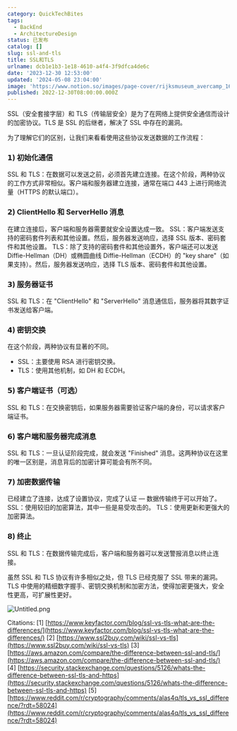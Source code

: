 ```yaml
---
category: QuickTechBites
tags:
  - BackEnd
  - ArchitectureDesign
status: 已发布
catalog: []
slug: ssl-and-tls
title: SSL和TLS
urlname: dcb1e1b3-1e18-4610-a4f4-3f9dfca4de6c
date: '2023-12-30 12:53:00'
updated: '2024-05-08 23:04:00'
image: 'https://www.notion.so/images/page-cover/rijksmuseum_avercamp_1620.jpg'
published: 2022-12-30T08:00:00.000Z
---
```


SSL（安全套接字层）和 TLS（传输层安全）是为了在网络上提供安全通信而设计的加密协议。TLS 是 SSL 的后继者，解决了 SSL 中存在的漏洞。


为了理解它们的区别，让我们来看看使用这些协议发送数据的工作流程：


### 𝟭) 初始化通信


SSL 和 TLS：在数据可以发送之前，必须首先建立连接。在这个阶段，两种协议的工作方式非常相似。客户端和服务器建立连接，通常在端口 443 上进行网络流量（HTTPS 的默认端口）。


### 𝟮) ClientHello 和 ServerHello 消息


在建立连接后，客户端和服务器需要就安全设置达成一致。
SSL：客户端发送支持的密码套件列表和其他设置。然后，服务器发送响应，选择 SSL 版本、密码套件和其他设置。
TLS：除了支持的密码套件和其他设置外，客户端还可以发送 Diffie-Hellman（DH）或椭圆曲线 Diffie-Hellman（ECDH）的 "key share"（如果支持）。然后，服务器发送响应，选择 TLS 版本、密码套件和其他设置。


### 𝟯) 服务器证书


SSL 和 TLS：在 "ClientHello" 和 "ServerHello" 消息通信后，服务器将其数字证书发送给客户端。


### 𝟰) 密钥交换


在这个阶段，两种协议有显著的不同。
- SSL：主要使用 RSA 进行密钥交换。
- TLS：使用其他机制，如 DH 和 ECDH。


### 𝟱) 客户端证书（可选）


SSL 和 TLS：在交换密钥后，如果服务器需要验证客户端的身份，可以请求客户端证书。


### 𝟲) 客户端和服务器完成消息


SSL 和 TLS：一旦认证阶段完成，就会发送 "Finished" 消息。这两种协议在这里的唯一区别是，消息背后的加密计算可能会有所不同。


### 𝟳) 加密数据传输


已经建立了连接，达成了设置协议，完成了认证 — 数据传输终于可以开始了。
SSL：使用较旧的加密算法，其中一些是易受攻击的。
TLS：使用更新和更强大的加密算法。


### 𝟴) 终止


SSL 和 TLS：在数据传输完成后，客户端和服务器可以发送警报消息以终止连接。


虽然 SSL 和 TLS 协议有许多相似之处，但 TLS 已经克服了 SSL 带来的漏洞。TLS 中使用的精细数字握手、密钥交换机制和加密方法，使得加密更强大，安全性更高，可扩展性更好。


![Untitled.png](https://prod-files-secure.s3.us-west-2.amazonaws.com/5d24fe63-e567-4804-86f9-9fdc62e13082/8ff987c5-7f31-4b50-83f5-c69ee7578c4a/Untitled.png?X-Amz-Algorithm=AWS4-HMAC-SHA256&X-Amz-Content-Sha256=UNSIGNED-PAYLOAD&X-Amz-Credential=ASIAZI2LB466TIBSKRBN%2F20250213%2Fus-west-2%2Fs3%2Faws4_request&X-Amz-Date=20250213T053645Z&X-Amz-Expires=3600&X-Amz-Security-Token=IQoJb3JpZ2luX2VjEOL%2F%2F%2F%2F%2F%2F%2F%2F%2F%2FwEaCXVzLXdlc3QtMiJIMEYCIQCbE2P48bm0q60vSV76vUykoRXNTHjTcsQLcniCoYYhpQIhAIgGJ9bzlHH48kKcWguQ2LsR1tAj6q538XU74Z3IfuIgKogECPv%2F%2F%2F%2F%2F%2F%2F%2F%2F%2FwEQABoMNjM3NDIzMTgzODA1IgxcY5bx0Dj95sPhYvoq3AMvVVkXhPwVAJO7kkt7cAv8rCImsvoTpYr1SWRGO4luasHrj6FpxS3V16lUys%2FNOLTZKa4nmuYgOGoTlLrMapA01vN2%2F2vJDVBNkBpMNwOdSLXiyjpu8Hr293%2B%2Fvz02s%2F1uJTyrT0QR4279fiaphObB7LJeGOH1fqrmt5WxmfBCq%2FwwnHOl09e1BuvDK%2FeAl2dQOG0deB5rmKmJhbOmhJ%2FN7SveF87CGaA7FV4ZpHvhXz%2FogEUz3Qdz%2FYD2%2FOWvQogqV%2FIvaPEl6JVpi6gYIrpsk7LAK3tDMU%2BMT5ZAJC0GPnc%2BcHatdLV02knwRedOuXV7YLmJQKYYKjswvYtxAXFiaTYMHW7fqTvXWAuC56TvL%2B0MI9YzeIdyzXqZzEWtZ2%2FGev%2FvDjcDFUJnuzsmS8XNyR373F2CTIaSo6ifFxiYNxWz0svtfQj8RAbtPLP2STyC8r%2Fwi32rIfoOkrWLSvyp7OOnWRPPNx1FoU6u9%2FMN5pDJyK7mglmuDUeDU2pJuZCXnFlWCD6e0HcpElqSKeHYgBp%2BeIaBhaB15r0LDGCX0I5arkfbNH1iBEKo7IrRqgDbVeeBFXyWLCl2Aqv37Ty0deVEJNpGfg%2BcGAV5TkkAYQpR%2FG1BjlqIUuRBCzDLl7W9BjqkAdMWmlAQUI3iR%2B01lUdU82w%2FvI8H3OwpJe%2FGcWAIM1%2F2wZRwj%2Bmrz%2BYHUgTwGPQ0oDGbCzg%2BZJvSV08XEwz2zkYyS8tfxqgrwsHchQfmi520eIcG6XsVtK5NfiTaa75%2BH98E5ksDn80hIB1gM0jFfQqsuv2rCBqwi83hnR32kSPrj7HZabj0ykGbl89NI%2B7CLSFCAZaPWJo3T9hz49boAY%2FG0HSB&X-Amz-Signature=54bcff54fcc292edcca3ad068d1985f74114ef01a63c5281b4edd72709798bee&X-Amz-SignedHeaders=host&x-id=GetObject)


Citations:
[1] [https://www.keyfactor.com/blog/ssl-vs-tls-what-are-the-differences/](https://www.keyfactor.com/blog/ssl-vs-tls-what-are-the-differences/)
[2] [https://www.ssl2buy.com/wiki/ssl-vs-tls](https://www.ssl2buy.com/wiki/ssl-vs-tls)
[3] [https://aws.amazon.com/compare/the-difference-between-ssl-and-tls/](https://aws.amazon.com/compare/the-difference-between-ssl-and-tls/)
[4] [https://security.stackexchange.com/questions/5126/whats-the-difference-between-ssl-tls-and-https](https://security.stackexchange.com/questions/5126/whats-the-difference-between-ssl-tls-and-https)
[5] [https://www.reddit.com/r/cryptography/comments/alas4q/tls_vs_ssl_difference/?rdt=58024](https://www.reddit.com/r/cryptography/comments/alas4q/tls_vs_ssl_difference/?rdt=58024)

